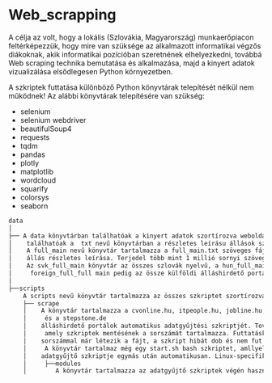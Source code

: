 # Web_scrapping

A célja az volt, hogy a lokális (Szlovákia, Magyarország) munkaerőpiacon feltérképezzük,
hogy mire van szüksége az alkalmazott informatikai végzős diákoknak,
akik informatikai pozícióban szeretnének elhelyezkedni, 
továbbá Web scraping technika bemutatása és alkalmazása,
majd a kinyert adatok vizualizálása elsődlegesen Python környezetben.

A szkriptek futtatása különböző Python könyvtárak telepítését nélkül nem működnek!
Az alábbi könyvtárak telepítésére van szükség:

- selenium
- selenium webdriver
- beautifulSoup4
- requests
- tqdm
- pandas
- plotly
- matplotlib
- wordcloud
- squarify
- colorsys
- seaborn
```bash
data
│
├── A data könyvtárban találhatóak a kinyert adatok szortírozva weboldal név szerint, továbbá itt 
│    találhatóak a  txt nevű könyvtárban a részletes leírásu állások szöveges fájl formában.
│    A full_main nevű könyvtár tartalmazza a full_main.txt szöveges fájlt, amelyben össze van fűzve mind az összes
│    állás részletes leírása. Terjedel több mint 1 millió sornyi szöveg windows jegyzettömb nem mindig tudja megnyitni.
│    Az svk_full_main könyvtár az összes szlovák nyelvű, a hun_full_main az összes magyar nyelvű és a 
│     foreign_full_full main pedig az össze külföldi álláshirdető portál állását összefűzve tartalmazza.
│
├──scripts
    A scripts nevű könyvtár tartalmazza az összes szkriptet szortírozva funkcionalitásuk szerint.
    ├── scrape
    │    A könyvtár tartalmazza a cvonline.hu, itpeople.hu, jobline.hu, kariera.sk, professia.sk, profession.hu 
    │     és a stepstone.de 
    │    álláshirdető portálok automatikus adatgyűjtési szkriptjét. Továbbá tartalmaz egy inital.txt nevű szövegfájlt, 
    │     amely szkriptek mentésének a sorszámát tartalmazza. Futtatáskor érdemes megváltoztatni ellenben, ha az adott 
    │    sorszámmal már létezik a fájt, a szkript hibát dob és nem fut le. 
    │     A könyvtár tartalmaz még egy start.sh bash szkriptet, amllyel futtatható az összes weboldal
    │    adatgyűjtő szkriptje egymás után automatikusan. Linux-specifikus parancsokat tartalmaz, Windows környezetben nem működik.
    │     ├──modules
    │        A könyvtár tartalmazza az adatgyűjtő szkriptek végén használt Data.py osztályt, amely minden lefuttatott web scraping szkript végén meghívódik.
```

